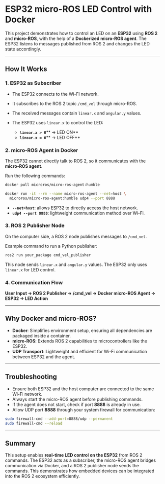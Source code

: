 # ESP32 micro-ROS LED Control with Docker

This project demonstrates how to control an LED on an **ESP32** using **ROS 2** and **micro-ROS**, with the help of a **Dockerized micro-ROS agent**. The ESP32 listens to messages published from ROS 2 and changes the LED state accordingly.

---

## How It Works

### 1. ESP32 as Subscriber

* The ESP32 connects to the Wi-Fi network.
* It subscribes to the ROS 2 topic `/cmd_vel` through micro-ROS.
* The received messages contain `linear.x` and `angular.y` values.
* The ESP32 uses `linear.x` to control the LED:

  * **`linear.x > 0`**\*\* → LED ON\*\*
  * **`linear.x = 0`**\*\* → LED OFF\*\*

### 2. micro-ROS Agent in Docker

The ESP32 cannot directly talk to ROS 2, so it communicates with the **micro-ROS agent**.

Run the following commands:

```bash
docker pull microros/micro-ros-agent:humble

docker run -it --rm --name micro-ros-agent --net=host \
  microros/micro-ros-agent:humble udp4 --port 8888
```

* **`--net=host`**: allows ESP32 to directly access the host network.
* **`udp4 --port 8888`**: lightweight communication method over Wi-Fi.

### 3. ROS 2 Publisher Node

On the computer side, a ROS 2 node publishes messages to `/cmd_vel`.

Example command to run a Python publisher:

```bash
ros2 run your_package cmd_vel_publisher
```

This node sends `linear.x` and `angular.y` values. The ESP32 only uses `linear.x` for LED control.

### 4. Communication Flow

**User Input → ROS 2 Publisher → /cmd\_vel → Docker micro-ROS Agent → ESP32 → LED Action**

---

## Why Docker and micro-ROS?

* **Docker**: Simplifies environment setup, ensuring all dependencies are packaged inside a container.
* **micro-ROS**: Extends ROS 2 capabilities to microcontrollers like the ESP32.
* **UDP Transport**: Lightweight and efficient for Wi-Fi communication between ESP32 and the agent.

---

## Troubleshooting

* Ensure both ESP32 and the host computer are connected to the same Wi-Fi network.
* Always start the micro-ROS agent before publishing commands.
* If the agent does not start, check if port **8888** is already in use.
* Allow UDP port **8888** through your system firewall for communication:

```bash
sudo firewall-cmd --add-port=8888/udp --permanent
sudo firewall-cmd --reload
```

---

## Summary

This setup enables **real-time LED control on the ESP32** from ROS 2 commands. The ESP32 acts as a subscriber, the micro-ROS agent bridges communication via Docker, and a ROS 2 publisher node sends the commands. This demonstrates how embedded devices can be integrated into the ROS 2 ecosystem efficiently.

